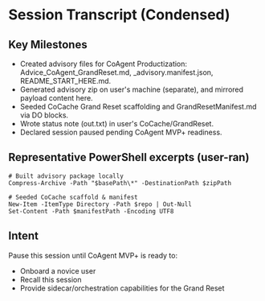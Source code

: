 # Session Transcript (Condensed)

## Key Milestones
- Created advisory files for CoAgent Productization: Advice_CoAgent_GrandReset.md, _advisory.manifest.json, README_START_HERE.md.
- Generated advisory zip on user's machine (separate), and mirrored payload content here.
- Seeded CoCache Grand Reset scaffolding and GrandResetManifest.md via DO blocks.
- Wrote status note (out.txt) in user's CoCache/GrandReset.
- Declared session paused pending CoAgent MVP+ readiness.

## Representative PowerShell excerpts (user-ran)
```
# Built advisory package locally
Compress-Archive -Path "$basePath\*" -DestinationPath $zipPath

# Seeded CoCache scaffold & manifest
New-Item -ItemType Directory -Path $repo | Out-Null
Set-Content -Path $manifestPath -Encoding UTF8
```

## Intent
Pause this session until CoAgent MVP+ is ready to:
- Onboard a novice user
- Recall this session
- Provide sidecar/orchestration capabilities for the Grand Reset

